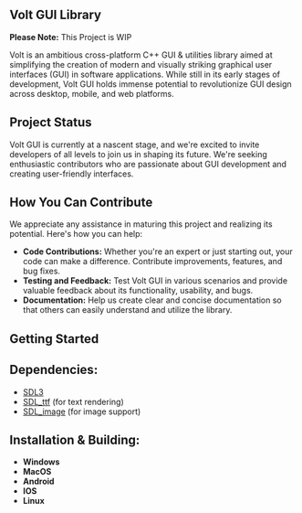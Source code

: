 **Volt GUI Library**
----
__Please Note:__ This Project is WIP

Volt is an ambitious cross-platform C++ GUI & utilities library aimed at simplifying the creation of modern and visually striking graphical user interfaces (GUI) in software applications. While still in its early stages of development, Volt GUI holds immense potential to revolutionize GUI design across desktop, mobile, and web platforms.

**Project Status**
----
Volt GUI is currently at a nascent stage, and we're excited to invite developers of all levels to join us in shaping its future. We're seeking enthusiastic contributors who are passionate about GUI development and creating user-friendly interfaces.

**How You Can Contribute**
----
We appreciate any assistance in maturing this project and realizing its potential. Here's how you can help:

* **Code Contributions:** Whether you're an expert or just starting out, your code can make a difference. Contribute improvements, features, and bug fixes.
* **Testing and Feedback:** Test Volt GUI in various scenarios and provide valuable feedback about its functionality, usability, and bugs.
* __Documentation:__ Help us create clear and concise documentation so that others can easily understand and utilize the library.

**Getting Started**
  ----
**Dependencies:**
----
* [SDL3](https://github.com/libsdl-org/SDL)
* [SDL_ttf](https://github.com/libsdl-org/SDL_ttf) (for text rendering)
* [SDL_image](https://github.com/libsdl-org/SDL_image) (for image support)

**Installation & Building:**
  ----
  * **Windows**
  * **MacOS**
  * **Android**
  * **IOS**
  * **Linux**
